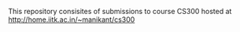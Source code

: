 This repository consisites of submissions to course CS300 hosted at <br>
http://home.iitk.ac.in/~manikant/cs300